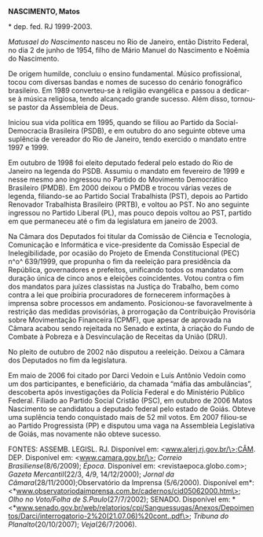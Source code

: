 **NASCIMENTO, Matos**

\* dep. fed. RJ 1999-2003.

*Matusael do Nascimento* nasceu no Rio de Janeiro, então Distrito
Federal, no dia 2 de junho de 1954, filho de Mário Manuel do Nascimento
e Noêmia do Nascimento.

De origem humilde, concluiu o ensino fundamental. Músico profissional,
tocou com diversas bandas e nomes de sucesso do cenário fonográfico
brasileiro. Em 1989 converteu-se à religião evangélica e passou a
dedicar-se à música religiosa, tendo alcançado grande sucesso. Além
disso, tornou-se pastor da Assembleia de Deus.

Iniciou sua vida política em 1995, quando se filiou ao Partido da
Social-Democracia Brasileira (PSDB), e em outubro do ano seguinte obteve
uma suplência de vereador do Rio de Janeiro, tendo exercido o mandato
entre 1997 e 1999.

Em outubro de 1998 foi eleito deputado federal pelo estado do Rio de
Janeiro na legenda do PSDB. Assumiu o mandato em fevereiro de 1999 e
nesse mesmo ano ingressou no Partido do Movimento Democrático Brasileiro
(PMDB). Em 2000 deixou o PMDB e trocou várias vezes de legenda,
filiando-se ao Partido Social Trabalhista (PST), depois ao Partido
Renovador Trabalhista Brasileiro (PRTB), e voltou ao PST. No ano
seguinte ingressou no Partido Liberal (PL), mas pouco depois voltou ao
PST, partido em que permaneceu até o fim da legislatura em janeiro de
2003.

Na Câmara dos Deputados foi titular da Comissão de Ciência e Tecnologia,
Comunicação e Informática e vice-presidente da Comissão Especial de
Inelegibilidade, por ocasião do Projeto de Emenda Constitucional (PEC)
n^o^ 639/1999, que propunha o fim da reeleição para presidência da
República, governadores e prefeitos, unificando todos os mandatos com
duração única de cinco anos e eleições coincidentes. Votou contra o fim
dos mandatos para juízes classistas na Justiça do Trabalho, bem como
contra a lei que proibiria procuradores de fornecerem informações à
imprensa sobre processos em andamento. Posicionou-se favoravelmente à
restrição das medidas provisórias, à prorrogação da Contribuição
Provisória sobre Movimentação Financeira (CPMF), que apesar de aprovada
na Câmara acabou sendo rejeitada no Senado e extinta, à criação do Fundo
de Combate à Pobreza e à Desvinculação de Receitas da União (DRU).

No pleito de outubro de 2002 não disputou a reeleição. Deixou a Câmara
dos Deputados no fim da legislatura.

Em maio de 2006 foi citado por Darci Vedoin e Luís Antônio Vedoin como
um dos participantes, e beneficiário, da chamada “máfia das
ambulâncias”, descoberta após investigações da Polícia Federal e do
Ministério Público Federal. Filiado ao Partido Social Cristão (PSC), em
outubro de 2006 Matos Nascimento se candidatou a deputado federal pelo
estado de Goiás. Obteve uma suplência tendo conquistado mais de 52 mil
votos. Em 2007 filiou-se ao Partido Progressista (PP) e disputou uma
vaga na Assembleia Legislativa de Goiás, mas novamente não obteve
sucesso.

FONTES: ASSEMB. LEGISL. RJ. Disponível em: \<www.alerj.rj.gov.br/\>;CÂM.
DEP. Disponível em: \<www.camara.gov.br/\>; *Correio
Brasiliense*(8/6/2009); *Época*. Disponível em:
\<revistaepoca.globo.com\>; *Gazeta Mercantil*(22/3, 4/9, 14/12/2000);
*Jornal da Câmara*(28/11/2000);Observatório da Imprensa (5/6/2000).
Disponível em*:
\<*www.observatoriodaimprensa.com.br/cadernos/cid05062000.htm\>; *Olho
no Voto/Folha de S.Paulo*(27/7/2002); SENADO. Disponível em:
*\<*www.senado.gov.br/web/relatorios/cpi/Sanguessugas/Anexos/Depoimentos/Darci/interrogatorio-2%20(21.07.06)%20cont..pdf\>;
*Tribuna do Planalto*(20/10/2007); *Veja*(26/7/2006).
